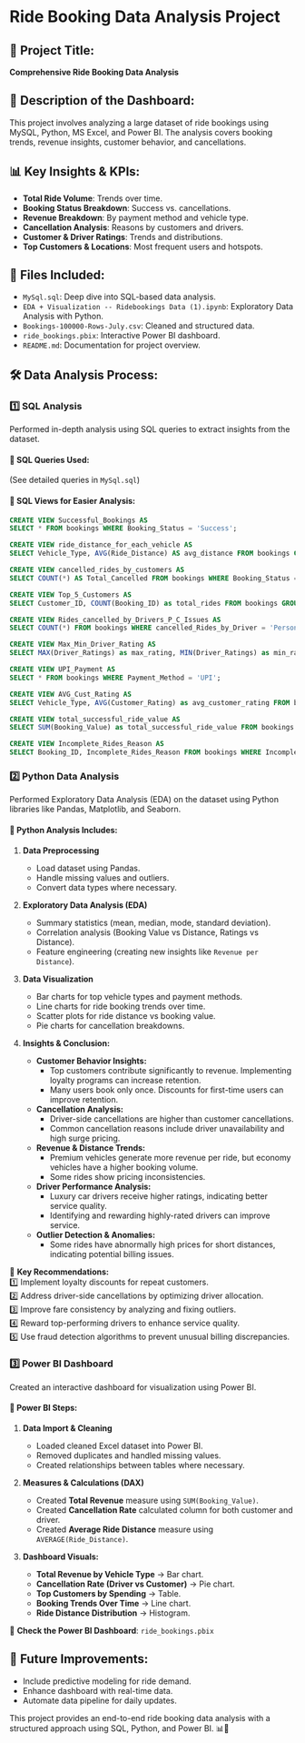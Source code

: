 # Ride Booking Data Analysis Project

## 📌 Project Title:
**Comprehensive Ride Booking Data Analysis**

## 📝 Description of the Dashboard:
This project involves analyzing a large dataset of ride bookings using MySQL, Python, MS Excel, and Power BI. The analysis covers booking trends, revenue insights, customer behavior, and cancellations.

## 📊 Key Insights & KPIs:
- **Total Ride Volume**: Trends over time.
- **Booking Status Breakdown**: Success vs. cancellations.
- **Revenue Breakdown**: By payment method and vehicle type.
- **Cancellation Analysis**: Reasons by customers and drivers.
- **Customer & Driver Ratings**: Trends and distributions.
- **Top Customers & Locations**: Most frequent users and hotspots.

## 📂 Files Included:
- `MySql.sql`: Deep dive into SQL-based data analysis.
- `EDA + Visualization -- Ridebookings Data (1).ipynb`: Exploratory Data Analysis with Python.
- `Bookings-100000-Rows-July.csv`: Cleaned and structured data.
- `ride_bookings.pbix`: Interactive Power BI dashboard.
- `README.md`: Documentation for project overview.

## 🛠 Data Analysis Process:

### 1️⃣ SQL Analysis
Performed in-depth analysis using SQL queries to extract insights from the dataset.

#### 🔹 SQL Queries Used:
(See detailed queries in `MySql.sql`)

#### 🔹 SQL Views for Easier Analysis:
```sql
CREATE VIEW Successful_Bookings AS
SELECT * FROM bookings WHERE Booking_Status = 'Success';
```
```sql
CREATE VIEW ride_distance_for_each_vehicle AS
SELECT Vehicle_Type, AVG(Ride_Distance) AS avg_distance FROM bookings GROUP BY Vehicle_Type;
```
```sql
CREATE VIEW cancelled_rides_by_customers AS
SELECT COUNT(*) AS Total_Cancelled FROM bookings WHERE Booking_Status = 'Canceled by Customer';
```
```sql
CREATE VIEW Top_5_Customers AS
SELECT Customer_ID, COUNT(Booking_ID) as total_rides FROM bookings GROUP BY Customer_ID ORDER BY total_rides DESC LIMIT 5;
```
```sql
CREATE VIEW Rides_cancelled_by_Drivers_P_C_Issues AS
SELECT COUNT(*) FROM bookings WHERE cancelled_Rides_by_Driver = 'Personal & Car related issue';
```
```sql
CREATE VIEW Max_Min_Driver_Rating AS
SELECT MAX(Driver_Ratings) as max_rating, MIN(Driver_Ratings) as min_rating FROM bookings WHERE Vehicle_Type = 'Prime Sedan';
```
```sql
CREATE VIEW UPI_Payment AS
SELECT * FROM bookings WHERE Payment_Method = 'UPI';
```
```sql
CREATE VIEW AVG_Cust_Rating AS
SELECT Vehicle_Type, AVG(Customer_Rating) as avg_customer_rating FROM bookings GROUP BY Vehicle_Type;
```
```sql
CREATE VIEW total_successful_ride_value AS
SELECT SUM(Booking_Value) as total_successful_ride_value FROM bookings WHERE Booking_Status = 'Success';
```
```sql
CREATE VIEW Incomplete_Rides_Reason AS
SELECT Booking_ID, Incomplete_Rides_Reason FROM bookings WHERE Incomplete_Rides = 'Yes';
```

### 2️⃣ Python Data Analysis
Performed Exploratory Data Analysis (EDA) on the dataset using Python libraries like Pandas, Matplotlib, and Seaborn.

#### 🔹 Python Analysis Includes:
1. **Data Preprocessing**
   - Load dataset using Pandas.
   - Handle missing values and outliers.
   - Convert data types where necessary.

2. **Exploratory Data Analysis (EDA)**
   - Summary statistics (mean, median, mode, standard deviation).
   - Correlation analysis (Booking Value vs Distance, Ratings vs Distance).
   - Feature engineering (creating new insights like `Revenue per Distance`).

3. **Data Visualization**
   - Bar charts for top vehicle types and payment methods.
   - Line charts for ride booking trends over time.
   - Scatter plots for ride distance vs booking value.
   - Pie charts for cancellation breakdowns.

4. **Insights & Conclusion:**
   - **Customer Behavior Insights:**
     - Top customers contribute significantly to revenue. Implementing loyalty programs can increase retention.
     - Many users book only once. Discounts for first-time users can improve retention.
   - **Cancellation Analysis:**
     - Driver-side cancellations are higher than customer cancellations.
     - Common cancellation reasons include driver unavailability and high surge pricing.
   - **Revenue & Distance Trends:**
     - Premium vehicles generate more revenue per ride, but economy vehicles have a higher booking volume.
     - Some rides show pricing inconsistencies.
   - **Driver Performance Analysis:**
     - Luxury car drivers receive higher ratings, indicating better service quality.
     - Identifying and rewarding highly-rated drivers can improve service.
   - **Outlier Detection & Anomalies:**
     - Some rides have abnormally high prices for short distances, indicating potential billing issues.

📌 **Key Recommendations:**<br>
1️⃣ Implement loyalty discounts for repeat customers.<br>
2️⃣ Address driver-side cancellations by optimizing driver allocation.<br>
3️⃣ Improve fare consistency by analyzing and fixing outliers.<br>
4️⃣ Reward top-performing drivers to enhance service quality.<br>
5️⃣ Use fraud detection algorithms to prevent unusual billing discrepancies.<br>

### 3️⃣ Power BI Dashboard
Created an interactive dashboard for visualization using Power BI.

#### 🔹 Power BI Steps:
1. **Data Import & Cleaning**
   - Loaded cleaned Excel dataset into Power BI.
   - Removed duplicates and handled missing values.
   - Created relationships between tables where necessary.

2. **Measures & Calculations (DAX)**
   - Created **Total Revenue** measure using `SUM(Booking_Value)`.
   - Created **Cancellation Rate** calculated column for both customer and driver.
   - Created **Average Ride Distance** measure using `AVERAGE(Ride_Distance)`.

3. **Dashboard Visuals:**
   - **Total Revenue by Vehicle Type** → Bar chart.
   - **Cancellation Rate (Driver vs Customer)** → Pie chart.
   - **Top Customers by Spending** → Table.
   - **Booking Trends Over Time** → Line chart.
   - **Ride Distance Distribution** → Histogram.

🔹 **Check the Power BI Dashboard**: `ride_bookings.pbix`

## 🎯 Future Improvements:
- Include predictive modeling for ride demand.
- Enhance dashboard with real-time data.
- Automate data pipeline for daily updates.

This project provides an end-to-end ride booking data analysis with a structured approach using SQL, Python, and Power BI. 📊🚀

